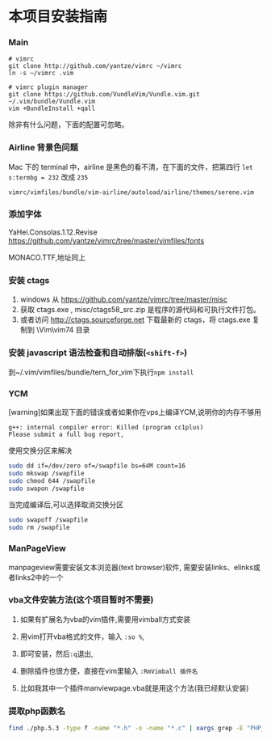 # 本项目安装指南

### Main
```
# vimrc
git clone http://github.com/yantze/vimrc ~/vimrc
ln -s ~/vimrc .vim

# vimrc plugin manager
git clone https://github.com/VundleVim/Vundle.vim.git ~/.vim/bundle/Vundle.vim
vim +BundleInstall +qall
```
除非有什么问题，下面的配置可忽略。


### Airline 背景色问题
Mac 下的 terminal 中，airline 是黑色的看不清，在下面的文件，把第四行 `let s:termbg = 232` 改成 `235`
```
vimrc/vimfiles/bundle/vim-airline/autoload/airline/themes/serene.vim
```
### 添加字体
YaHei.Consolas.1.12.Revise https://github.com/yantze/vimrc/tree/master/vimfiles/fonts

MONACO.TTF,地址同上

### 安装 ctags
1. windows 从 https://github.com/yantze/vimrc/tree/master/misc
1. 获取 ctags.exe , misc/ctags58_src.zip 是程序的源代码和可执行文件打包。
1. 或者访问 http://ctags.sourceforge.net 下载最新的 ctags，将 ctags.exe 复制到 \Vim\vim74 目录


### 安装 javascript 语法检查和自动排版(`<shift-f>`)
到~/.vim/vimfiles/bundle/tern_for_vim下执行`npm install`

### YCM
[warning]如果出现下面的错误或者如果你在vps上编译YCM,说明你的内存不够用
```
g++: internal compiler error: Killed (program cc1plus)
Please submit a full bug report,
```
使用交换分区来解决
```bash
sudo dd if=/dev/zero of=/swapfile bs=64M count=16
sudo mkswap /swapfile
sudo chmod 644 /swapfile
sudo swapon /swapfile
```
当完成编译后,可以选择取消交换分区
```bash
sudo swapoff /swapfile
sudo rm /swapfile
```

### ManPageView
manpageview需要安装文本浏览器(text browser)软件, 需要安装links、elinks或者links2中的一个

### vba文件安装方法(这个项目暂时不需要)
1. 如果有扩展名为vba的vim插件,需要用vimball方式安装

1. 用vim打开vba格式的文件，输入 `:so %`,

1. 即可安装，然后`:q`退出,

1. 删除插件也很方便，直接在vim里输入 `:RmVimball 插件名`

1. 比如我其中一个插件manviewpage.vba就是用这个方法(我已经默认安装)


### 提取php函数名
```bash
find ./php.5.3 -type f -name "*.h" -o -name "*.c" | xargs grep -E "PHP_FUNCTION|ZEND_FUNCTION" | sed -ie "s/.*_FUNCTION(//g;s/)//g" | sort | uniq > functions.txt
```

